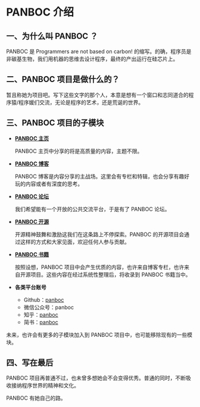 # PANBOC 介绍

## 一、为什么叫 PANBOC ？

PANBOC 是 Programmers are not based on carbon! 的缩写。的确，程序员是非碳基生物，我们用机器的思维去设计程序，最终的产出运行在硅芯片上。

## 二、PANBOC 项目是做什么的？

暂且称她为项目吧。写下这些文字的那个人，本意是想有一个窗口和志同道合的程序猿/程序媛们交流，无论是程序的艺术，还是荒诞的世界。

## 三、PANBOC 项目的子模块

- **[PANBOC 主页](http://www.panboc.com)**

    PANBOC 主页中分享的将是高质量的内容，主题不限。

- **[PANBOC 博客](http://blog.panboc.com)**

    PANBOC 博客是内容分享的主战场。这里会有专栏和特辑，也会分享有趣好玩的内容或者有深度的思考。

- **[PANBOC 论坛](http://forum.panboc.com)**

    我们希望能有一个开放的公共交流平台，于是有了 PANBOC 论坛。

- **[PANBOC 开源](http://open-source.panboc.com)**

    开源精神鼓舞和激励这我们在这条路上不停探索。PANBOC 的开源项目会通过这样的方式和大家见面，欢迎任何人参与贡献。

- **[PANBOC 书籍](http://books.panboc.com)**

    按照设想，PANBOC 项目中会产生优质的内容，也许来自博客专栏，也许来自开源项目。这些内容在经过系统性整理后，将收录到 PANBOC 书籍当中。

- **各类平台账号**
    - Github：[panboc](https://github.com/panboc)
    - 微信公众号：panboc
    - 知乎：[panboc](https://www.zhihu.com/people/panboc)
    - 简书：[panboc](https://www.jianshu.com/u/af3fe427a470)

未来，也许会有更多的子模块加入到 PANBOC 项目中，也可能移除现有的一些模块。

## 四、写在最后

PANBOC 项目再普通不过，也未曾多想她会不会变得优秀。普通的同时，不断吸收接纳程序世界的精神和文化。

PANBOC 有她自己的路。
